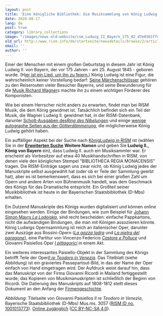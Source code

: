 ```yaml
---
layout: post
title: 'Eine königliche Bibliothek: Die Musiksammlung von König Ludwig II.'
date: 2020-08-17
lang: de
post: true
category: library_collections
image: "/images/news-old-website/csm_Ludwig_II_Bayern_175_02_d7e0361ffd.jpg"
old_url: http://www.rism.info/de/startseite/newsdetails/browse/2/article/64/a-royal-library-king-ludwig-iis-music-collection.html
email: ''
author: ''
---
```


Einer der Menschen mit einem großen Geburtstag in diesem Jahr ist König Ludwig II. von Bayern, der vor 175 Jahren - am 25. August 1845 - geboren wurde. (H[ier ist ein Lied, um ihn zu feiern.](https://opac.rism.info/search?id=455037443&View=rism)) König Ludwig ist eine Figur, die wahrscheinlich keiner Vorstellung bedarf: [Seine Märchenschlösser](https://www.neuschwanstein.de/deutsch/schloss/index.htm) gehören zu den Reiserouten vieler Besucher Bayerns, und seine Bewunderung für die [Musik Richard Wagner](https://www.neuschwanstein.de/englisch/ludwig/biography.htm)s machte ihn zu einem wichtigen Förderer des Komponisten.

Wie bei einem Herrscher nicht anders zu erwarten, findet man bei RISM Musik, die dem König gewidmet ist. Tatsächlich befindet sich ein Teil der Musik, die Wagner Ludwig II. gewidmet hat, in der RISM-Datenbank, darunter [Schott-Ausgaben des](https://opac.rism.info/search?View=rism&q=schott+wagner+ludwig+bayern)_[Ring des Nibelungen](https://opac.rism.info/search?View=rism&q=schott+wagner+ludwig+bayern)_ und einige [wenige autographe Seiten aus der _Götterdämmerung_](https://opac.rism.info/search?id=1001024173&View=rism), die möglicherweise König Ludwig gehört haben.   
  
Ein auffälliger Aspekt bei der Suche nach [König](https://opac.rism.info/search?View=rism&q=Ludwig+II+k%C3%B6nig+bayern)[Ludwig in RISM](https://opac.rism.info/search?View=rism&q=Ludwig+II+k%C3%B6nig+bayern) ist (wählen Sie in der [**Erweiterten Suche**](https://opac.rism.info/advanced-search) **Weitere Namen** und geben Sie **Ludwig II., König von Bayern** ein), dass Ludwig II. auch ein Musiksammler war. Er erscheint als Vorbesitzer auf etwa 40 Musikhandschriften in RISM, von denen viele den königlichen Stempel "BIBLIOTHECA REGIA MONACENSIS" tragen. Die RISM-Einträge sagen uns zwar nicht, ob König Ludwig jedes der Manuskripte selbst ausgewählt hat (oder ob er Teile der Sammlung geerbt hat), aber es ist bemerkenswert, dass es sich bei einer großen Zahl um Opern und andere Arten von Bühnenmusik handelt, was dem Geschmack des Königs für das Dramatische entspricht. Ein Großteil seiner Musikbibliothek ist heute in der Bayerischen Staatsbibliothek (D-Mbs) erhalten.

Ein Dutzend Manuskripte des Königs wurden digitalisiert und können online eingesehen werden. Einige der Bindungen, wie zum Beispiel für [Johann Simon Mayrs _La Lodoiska_](https://opac.rism.info/search?id=1001011794&View=rism), sind recht bescheiden: einfache Pappkartons, nicht die aufwändigen Bindungen, die man mit Königen assoziieren könnte. König Ludwigs Opernsammlung ist reich an italienischer Oper, darunter zwei Auszüge aus Rossini-Opern ([_La gazza ladra_](https://opac.rism.info/search?id=450066609&View=rism) und [_La pietra del paragone_](https://opac.rism.info/search?id=450066608&View=rism)), eine Partitur von Vincenzo Federicis [_Castore e Polluce_](https://opac.rism.info/search?id=1001011466&View=rism) und Giovanni Paisiellos Oper [_I pittagorici_](https://opac.rism.info/search?id=450066601&View=rism) in einem Akt.  
  
Ein weiteres interessantes Paisiello-Objekt in der Sammlung des Königs betrifft Teile der Oper[_Il re Teodoro in Venezia_](https://opac.rism.info/search?id=1001013773&View=rism). Das Titelblatt (siehe Abbildung) ist ein graviertes Passepartout-Bild, in das der Name der Oper einfach von Hand eingetragen wird. Der Aufdruck weist darauf hin, dass das Manuskript von der Firma Giovanni Ricordi in Mailand fertiggestellt wurde; das Kopieren von Musikmanuskripten ist schließlich der Beginn von Ricordi. Die Datierung des Manuskripts auf 1808-1812 stellt dieses Dokument an den Anfang der [Firmengeschichte](https://www.archivioricordi.com/en/features/the-founder#/).   
  
  
_Abbildung_: Titelseite von Giovanni Paisiellos _Il re Teodoro in Venezia_, Bayerische Staatsbibliothek (D-Mbs) Mus.ms. 3057 ([RISM ID no. 1001013773](https://opac.rism.info/search?id=1001013773&View=rism)). [Online zugänglich](http://daten.digitale-sammlungen.de/~db/0011/bsb00115522/images) ([CC BY-NC-SA 4.0](https://creativecommons.org/licenses/by-nc-sa/4.0/deed.en)).

&nbsp;

&nbsp;

